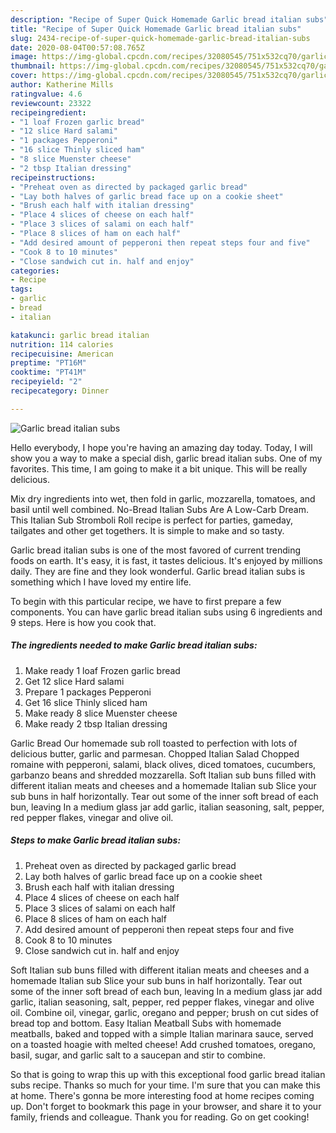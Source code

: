```yaml
---
description: "Recipe of Super Quick Homemade Garlic bread italian subs"
title: "Recipe of Super Quick Homemade Garlic bread italian subs"
slug: 2434-recipe-of-super-quick-homemade-garlic-bread-italian-subs
date: 2020-08-04T00:57:08.765Z
image: https://img-global.cpcdn.com/recipes/32080545/751x532cq70/garlic-bread-italian-subs-recipe-main-photo.jpg
thumbnail: https://img-global.cpcdn.com/recipes/32080545/751x532cq70/garlic-bread-italian-subs-recipe-main-photo.jpg
cover: https://img-global.cpcdn.com/recipes/32080545/751x532cq70/garlic-bread-italian-subs-recipe-main-photo.jpg
author: Katherine Mills
ratingvalue: 4.6
reviewcount: 23322
recipeingredient:
- "1 loaf Frozen garlic bread"
- "12 slice Hard salami"
- "1 packages Pepperoni"
- "16 slice Thinly sliced ham"
- "8 slice Muenster cheese"
- "2 tbsp Italian dressing"
recipeinstructions:
- "Preheat oven as directed by packaged garlic bread"
- "Lay both halves of garlic bread face up on a cookie sheet"
- "Brush each half with italian dressing"
- "Place 4 slices of cheese on each half"
- "Place 3 slices of salami on each half"
- "Place 8 slices of ham on each half"
- "Add desired amount of pepperoni then repeat steps four and five"
- "Cook 8 to 10 minutes"
- "Close sandwich cut in. half and enjoy"
categories:
- Recipe
tags:
- garlic
- bread
- italian

katakunci: garlic bread italian 
nutrition: 114 calories
recipecuisine: American
preptime: "PT16M"
cooktime: "PT41M"
recipeyield: "2"
recipecategory: Dinner

---
```



![Garlic bread italian subs](https://img-global.cpcdn.com/recipes/32080545/751x532cq70/garlic-bread-italian-subs-recipe-main-photo.jpg)

Hello everybody, I hope you're having an amazing day today. Today, I will show you a way to make a special dish, garlic bread italian subs. One of my favorites. This time, I am going to make it a bit unique. This will be really delicious.

Mix dry ingredients into wet, then fold in garlic, mozzarella, tomatoes, and basil until well combined. No-Bread Italian Subs Are A Low-Carb Dream. This Italian Sub Stromboli Roll recipe is perfect for parties, gameday, tailgates and other get togethers. It is simple to make and so tasty.

Garlic bread italian subs is one of the most favored of current trending foods on earth. It's easy, it is fast, it tastes delicious. It's enjoyed by millions daily. They are fine and they look wonderful. Garlic bread italian subs is something which I have loved my entire life.


To begin with this particular recipe, we have to first prepare a few components. You can have garlic bread italian subs using 6 ingredients and 9 steps. Here is how you cook that.

<!--inarticleads1-->

##### The ingredients needed to make Garlic bread italian subs:

1. Make ready 1 loaf Frozen garlic bread
1. Get 12 slice Hard salami
1. Prepare 1 packages Pepperoni
1. Get 16 slice Thinly sliced ham
1. Make ready 8 slice Muenster cheese
1. Make ready 2 tbsp Italian dressing


Garlic Bread Our homemade sub roll toasted to perfection with lots of delicious butter, garlic and parmesan. Chopped Italian Salad Chopped romaine with pepperoni, salami, black olives, diced tomatoes, cucumbers, garbanzo beans and shredded mozzarella. Soft Italian sub buns filled with different italian meats and cheeses and a homemade Italian sub Slice your sub buns in half horizontally. Tear out some of the inner soft bread of each bun, leaving In a medium glass jar add garlic, italian seasoning, salt, pepper, red pepper flakes, vinegar and olive oil. 

<!--inarticleads2-->

##### Steps to make Garlic bread italian subs:

1. Preheat oven as directed by packaged garlic bread
1. Lay both halves of garlic bread face up on a cookie sheet
1. Brush each half with italian dressing
1. Place 4 slices of cheese on each half
1. Place 3 slices of salami on each half
1. Place 8 slices of ham on each half
1. Add desired amount of pepperoni then repeat steps four and five
1. Cook 8 to 10 minutes
1. Close sandwich cut in. half and enjoy


Soft Italian sub buns filled with different italian meats and cheeses and a homemade Italian sub Slice your sub buns in half horizontally. Tear out some of the inner soft bread of each bun, leaving In a medium glass jar add garlic, italian seasoning, salt, pepper, red pepper flakes, vinegar and olive oil. Combine oil, vinegar, garlic, oregano and pepper; brush on cut sides of bread top and bottom. Easy Italian Meatball Subs with homemade meatballs, baked and topped with a simple Italian marinara sauce, served on a toasted hoagie with melted cheese! Add crushed tomatoes, oregano, basil, sugar, and garlic salt to a saucepan and stir to combine. 

So that is going to wrap this up with this exceptional food garlic bread italian subs recipe. Thanks so much for your time. I'm sure that you can make this at home. There's gonna be more interesting food at home recipes coming up. Don't forget to bookmark this page in your browser, and share it to your family, friends and colleague. Thank you for reading. Go on get cooking!
